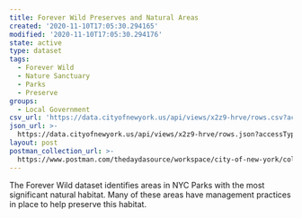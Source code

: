 ```yaml
---
title: Forever Wild Preserves and Natural Areas
created: '2020-11-10T17:05:30.294165'
modified: '2020-11-10T17:05:30.294176'
state: active
type: dataset
tags:
  - Forever Wild
  - Nature Sanctuary
  - Parks
  - Preserve
groups:
  - Local Government
csv_url: 'https://data.cityofnewyork.us/api/views/x2z9-hrve/rows.csv?accessType=DOWNLOAD'
json_url: >-
  https://data.cityofnewyork.us/api/views/x2z9-hrve/rows.json?accessType=DOWNLOAD
layout: post
postman_collection_url: >-
  https://www.postman.com/thedaydasource/workspace/city-of-new-york/collection/15909983-5273057c-bcd2-4c37-b66f-fb3c8b8c07d5
---
```

The Forever Wild dataset identifies areas in NYC Parks with the most significant natural habitat. Many of these areas have management practices in place to help preserve this habitat.
